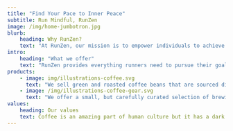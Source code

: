 ```yaml
---
title: "Find Your Pace to Inner Peace"
subtitle: Run Mindful, RunZen
image: /img/home-jumbotron.jpg
blurb:
    heading: Why RunZen?
    text: "At RunZen, our mission is to empower individuals to achieve balance and well-being through the transformative power of running, mindfulness, and holistic health practices. We believe that physical endurance, mental clarity, and spiritual growth are deeply interconnected, and our goal is to guide runners on a journey of total wellness. Through mindful running, yoga, meditation, nutrition, and spiritual exploration, we help our community nurture both body and mind, fostering a deeper connection to themselves and the world around them. RunZen is more than a run—it's a path to holistic vitality, inner peace, and sustainable health."
intro:
    heading: "What we offer"
    text: "RunZen provides everything runners need to pursue their goals. From the novice to the veteran, we are here to support runners of all levels with expert advice, training programs, injury prevention and rehabilitation, equipment, and most importantly a community for inspiration and motivation to help them on their running journey."
products:
    - image: img/illustrations-coffee.svg
      text: "We sell green and roasted coffee beans that are sourced directly from independent farmers and farm cooperatives. We’re proud to offer a variety of coffee beans grown with great care for the environment and local communities. Check our post or contact us directly for current availability."
    - image: /img/illustrations-coffee-gear.svg
      text: "We offer a small, but carefully curated selection of brewing gear and tools for every taste and experience level. No matter if you roast your own beans or just bought your first french press, you’ll find a gadget to fall in love with in our shop."
values:
    heading: Our values
    text: Coffee is an amazing part of human culture but it has a dark side too – one of colonialism and mindless abuse of natural resources and human lives. We want to turn this around and return the coffee trade to the drink’s exhilarating, empowering and unifying nature.
---
```


